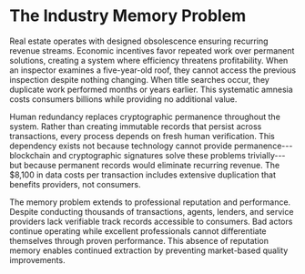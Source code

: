 # The Industry Memory Problem

Real estate operates with designed obsolescence ensuring recurring
revenue streams. Economic incentives favor repeated work over permanent
solutions, creating a system where efficiency threatens profitability.
When an inspector examines a five-year-old roof, they cannot access the
previous inspection despite nothing changing. When title searches occur,
they duplicate work performed months or years earlier. This systematic
amnesia costs consumers billions while providing no additional value.

Human redundancy replaces cryptographic permanence throughout the
system. Rather than creating immutable records that persist across
transactions, every process depends on fresh human verification. This
dependency exists not because technology cannot provide
permanence---blockchain and cryptographic signatures solve these
problems trivially---but because permanent records would eliminate
recurring revenue. The \$8,100 in data costs per transaction includes
extensive duplication that benefits providers, not consumers.

The memory problem extends to professional reputation and performance.
Despite conducting thousands of transactions, agents, lenders, and
service providers lack verifiable track records accessible to consumers.
Bad actors continue operating while excellent professionals cannot
differentiate themselves through proven performance. This absence of
reputation memory enables continued extraction by preventing
market-based quality improvements.
